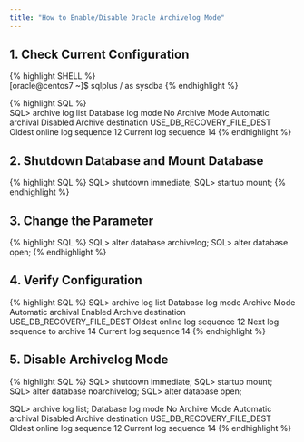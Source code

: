 ```yaml
---
title: "How to Enable/Disable Oracle Archivelog Mode"
---
```


## 1. Check Current Configuration
{% highlight SHELL %}  
[oracle@centos7 ~]$ sqlplus / as sysdba
{% endhighlight %}

{% highlight SQL %}  
SQL> archive log list
Database log mode	       No Archive Mode
Automatic archival	       Disabled
Archive destination	       USE_DB_RECOVERY_FILE_DEST
Oldest online log sequence     12
Current log sequence	       14
{% endhighlight %}

## 2. Shutdown Database and Mount Database

{% highlight SQL %} 
SQL> shutdown immediate;
SQL> startup mount;
{% endhighlight %}
 
## 3. Change the Parameter
{% highlight SQL %}
SQL> alter database archivelog;
SQL> alter database open;
{% endhighlight %}
## 4. Verify Configuration

{% highlight SQL %}
SQL> archive log list
Database log mode	       Archive Mode
Automatic archival	       Enabled
Archive destination	       USE_DB_RECOVERY_FILE_DEST
Oldest online log sequence     12
Next log sequence to archive   14
Current log sequence	       14
{% endhighlight %}

## 5. Disable Archivelog Mode

{% highlight SQL %}
SQL> shutdown immediate;
SQL> startup mount;
SQL> alter database noarchivelog;
SQL> alter database open;

SQL> archive log list;
Database log mode	       No Archive Mode
Automatic archival	       Disabled
Archive destination	       USE_DB_RECOVERY_FILE_DEST
Oldest online log sequence     12
Current log sequence	       14
{% endhighlight %}
